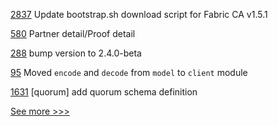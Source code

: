 
[2837](https://github.com/hyperledger/fabric/pull/2837) Update bootstrap.sh download script for Fabric CA v1.5.1

[580](https://github.com/hyperledger-labs/business-partner-agent/pull/580) Partner detail/Proof detail

[288](https://github.com/hyperledger/fabric-chaincode-node/pull/288) bump version to 2.4.0-beta

[95](https://github.com/hyperledger/iroha-java/pull/95) Moved `encode` and `decode` from `model` to `client` module

[1631](https://github.com/hyperledger-labs/blockchain-automation-framework/pull/1631) [quorum] add quorum schema definition


[See more >>>](https://start-here.hyperledger.org/pull-requests)
